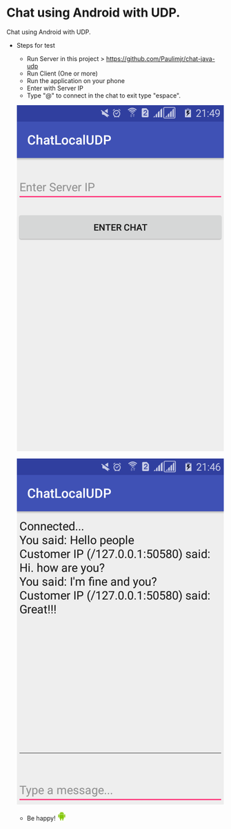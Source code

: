 # Chat using Android with UDP.
Chat using Android with UDP.
- Steps for test
  - Run Server in this project > https://github.com/Paulimjr/chat-java-udp
  - Run Client (One or more)
  - Run the application on your phone
  - Enter with Server IP
  - Type "@" to connect in the chat to exit type "espace".
  
  ![Screenshot](https://github.com/Paulimjr/chat-android-udp/blob/master/app/src/main/res/drawable/Screenshot_2018-04-04-21-49-00.png "Home screen")
  
  ![Screenshot](https://github.com/Paulimjr/chat-android-udp/blob/master/app/src/main/res/drawable/Screenshot_2018-04-04-21-46-43.png "Chat screen")
  
  - Be happy! <img class="emoji" alt="android" height="20" width="20" src="https://github.com/Paulimjr/chat-android-udp/blob/master/app/src/main/res/drawable/android-48.png">
